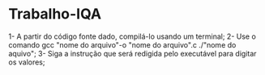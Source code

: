# Trabalho-IQA

1- A partir do código fonte dado, compilá-lo usando um terminal;
2- Use o comando gcc "nome do arquivo"-o "nome do arquivo".c ./"nome do aquivo";
3- Siga a instrução que será redigida pelo executável para digitar os valores;
